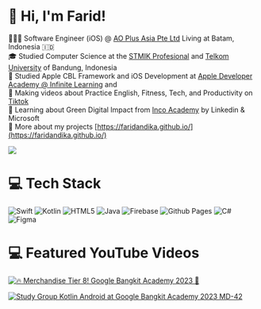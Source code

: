 <!-- Level 3: Add custom code -->

# 👋 Hi, I'm Farid!
👩🏻‍💻 Software Engineer (iOS) @ [AO Plus Asia Pte Ltd](https://aoplus.asia/) Living at Batam, Indonesia 🇮🇩 <br/>
🎓 Studied Computer Science at the [STMIK Profesional](https://stmikprofesional.ac.id/) and [Telkom University](https://telkomuniversity.ac.id) of Bandung, Indonesia<br/>
💭 Studied Apple CBL Framework and iOS Development at [Apple Developer Academy @ Infinite Learning](https://www.developeracademy.infinitelearning.id/) and <br/>
🎨 Making videos about Practice English, Fitness, Tech, and Productivity on [Tiktok](https://www.tiktok.com/@onlyfark)<br/>
💭 Learning about Green Digital Impact from [Inco Academy](https://greendigitalcertificate.inco-group.co/) by Linkedin & Microsoft<br/>
📌 More about my projects [https://faridandika.github.io/](https://faridandika.github.io/)

<!-- GitHub stats from https://github.com/anuraghazra/github-readme-stats -->
![](https://github-readme-stats.vercel.app/api?username=faridandika&theme=radical&hide_border=false&include_all_commits=true&count_private=true)<br/>

# 💻 Tech Stack
<!-- Badges from https://github.com/Ileriayo/markdown-badges -->
![Swift](https://img.shields.io/badge/swift-F54A2A?style=for-the-badge&logo=swift&logoColor=white)
![Kotlin](https://img.shields.io/badge/kotlin-%237F52FF.svg?style=for-the-badge&logo=kotlin&logoColor=white)
![HTML5](https://img.shields.io/badge/html5-%23E34F26.svg?style=for-the-badge&logo=html5&logoColor=white)
![Java](https://img.shields.io/badge/java-%23ED8B00.svg?style=for-the-badge&logo=openjdk&logoColor=white)
![Firebase](https://img.shields.io/badge/firebase-%23039BE5.svg?style=for-the-badge&logo=firebase)
![Github Pages](https://img.shields.io/badge/github%20pages-121013?style=for-the-badge&logo=github&logoColor=white)
![C#](https://img.shields.io/badge/c%23-%23239120.svg?style=for-the-badge&logo=csharp&logoColor=white)
![Figma](https://img.shields.io/badge/figma-%23F24E1E.svg?style=for-the-badge&logo=figma&logoColor=white)

# 💻 Featured YouTube Videos
<!-- YouTube video cards from https://github.com/DenverCoder1/github-readme-youtube-cards -->
<!-- If you want to display the latest videos, then simply follow the instructions in the above repo. -->
<!-- If you however want to select which videos display, then you can manually generate the video link by changing the below parameters in angle brackets. -->
<!-- https://ytcards.demolab.com/?id=<video ID>&title=<video+title>&lang=en&timestamp=<video publish date in Unix time format>&background_color=%230d1117&title_color=%23ffffff&stats_color=%23dedede&max_title_lines=1&width=250&border_radius=5&duration=<video duration in seconds> "<video title>") -->
<!-- BEGIN YOUTUBE-CARDS -->

[![🔥 Merchandise Tier 8! Google Bangkit Academy 2023 🤩](https://ytcards.demolab.com/?id=fDK6vvxqgt4&title=🔥+Merchandise+Tier+8!+Google+Bangkit+Academy+2023+🤩&lang=en&timestamp=1714972800&background_color=%230d1117&title_color=%23ffffff&stats_color=%23dedede&max_title_lines=1&width=250&border_radius=5&duration=303 "🔥 Merchandise Tier 8! Google Bangkit Academy 2023 🤩")](https://youtu.be/fDK6vvxqgt4?si=1AhwiUIamfs6clV3)

[![Study Group Kotlin Android at Google Bangkit Academy 2023 MD-42](https://ytcards.demolab.com/?id=Ijl4yD1CJRg&title=Study+Group+Kotlin+Android+at+Google+Bangkit+Academy+2023+MD-42&lang=en&timestamp=1697712000&background_color=%230d1117&title_color=%23ffffff&stats_color=%23dedede&max_title_lines=1&width=250&border_radius=5&duration=5158 "Study Group Kotlin Android at Google Bangkit Academy 2023 MD-42")](https://youtu.be/Ijl4yD1CJRg?si=1AhwiUIamfs6clV3)
